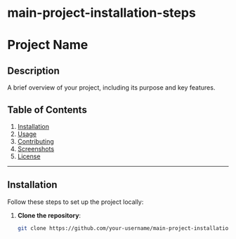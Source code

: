 # main-project-installation-steps
# Project Name

## Description
A brief overview of your project, including its purpose and key features.

## Table of Contents
1. [Installation](#installation)
2. [Usage](#usage)
3. [Contributing](#contributing)
4. [Screenshots](#screenshots)
5. [License](#license)

---

## Installation
Follow these steps to set up the project locally:

1. **Clone the repository**:
   ```bash
   git clone https://github.com/your-username/main-project-installation-steps.git
